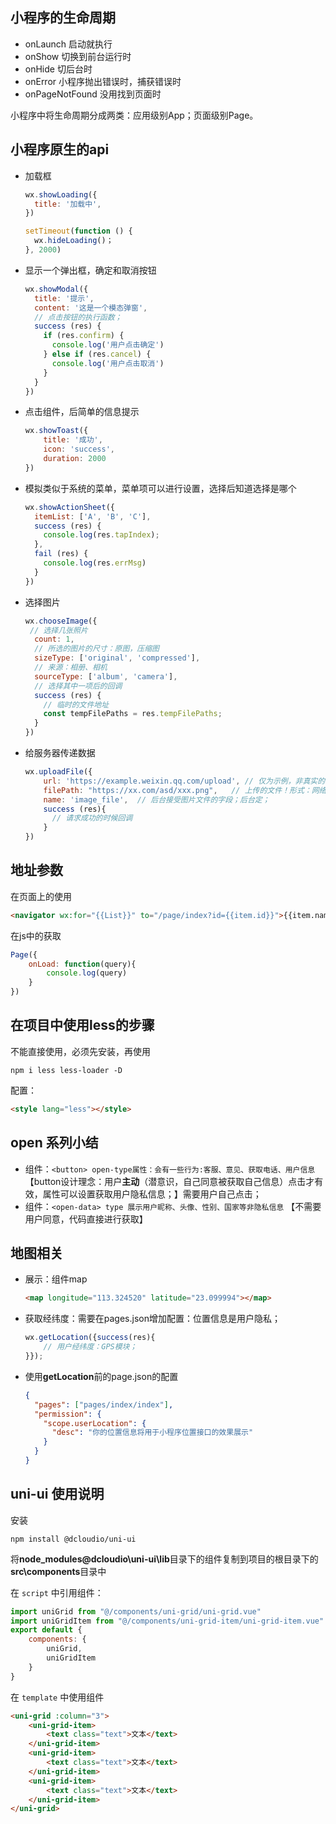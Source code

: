 ## 小程序的生命周期

+ onLaunch 启动就执行
+ onShow 切换到前台运行时
+ onHide 切后台时
+ onError 小程序抛出错误时，捕获错误时
+ onPageNotFound 没用找到页面时

小程序中将生命周期分成两类：应用级别App；页面级别Page。

## 小程序原生的api

* 加载框

  ```js
  wx.showLoading({
    title: '加载中',
  })
  
  setTimeout(function () {
    wx.hideLoading()；
  }, 2000)
  ```

+ 显示一个弹出框，确定和取消按钮

  ```js
  wx.showModal({
    title: '提示',
    content: '这是一个模态弹窗',
    // 点击按钮的执行函数；
    success (res) {
      if (res.confirm) {
        console.log('用户点击确定')
      } else if (res.cancel) {
        console.log('用户点击取消')
      }
    }
  })
  ```

+ 点击组件，后简单的信息提示

  ```js
  wx.showToast({
      title: '成功',
      icon: 'success',
      duration: 2000
  })
  ```

+ 模拟类似于系统的菜单，菜单项可以进行设置，选择后知道选择是哪个

  ```js
  wx.showActionSheet({
    itemList: ['A', 'B', 'C'],
    success (res) {
      console.log(res.tapIndex);
    },
    fail (res) {
      console.log(res.errMsg)
    }
  })
  ```

+ 选择图片

  ```js
  wx.chooseImage({
   // 选择几张照片
    count: 1,
    // 所选的图片的尺寸：原图，压缩图
    sizeType: ['original', 'compressed'],
    // 来源：相册、相机
    sourceType: ['album', 'camera'],
    // 选择其中一项后的回调
    success (res) {
      // 临时的文件地址
      const tempFilePaths = res.tempFilePaths;
    }
  })
  ```

+ 给服务器传递数据

  ```js
  wx.uploadFile({
      url: 'https://example.weixin.qq.com/upload', // 仅为示例，非真实的接口地址
      filePath: "https://xx.com/asd/xxx.png",   // 上传的文件！形式：网络地址形式；
      name: 'image_file',  // 后台接受图片文件的字段；后台定；
      success (res){
  		// 请求成功的时候回调
      }
  })
  ```

## 地址参数

在页面上的使用

```html
<navigator wx:for="{{List}}" to="/page/index?id={{item.id}}">{{item.name}}</navigator>
```

在js中的获取

```js
Page({
    onLoad: function(query){
        console.log(query)
    }
})
```

## 在项目中使用less的步骤

不能直接使用，必须先安装，再使用

```shell
npm i less less-loader -D
```

配置：

```html
<style lang="less"></style>
```

## open 系列小结

+ 组件：`<button> open-type属性：会有一些行为:客服、意见、获取电话、用户信息`【button设计理念：用户**主动**（潜意识，自己同意被获取自己信息）点击才有效，属性可以设置获取用户隐私信息；】需要用户自己点击；
+ 组件：`<open-data> type 展示用户昵称、头像、性别、国家等非隐私信息`  【不需要用户同意，代码直接进行获取】

## 地图相关

+ 展示：组件map

  ```html
  <map longitude="113.324520" latitude="23.099994"></map>
  ```

+ 获取经纬度：需要在pages.json增加配置：位置信息是用户隐私；

  ```js
  wx.getLocation({success(res){
      // 用户经纬度：GPS模块；
  }});
  ```

+ 使用**getLocation**前的page.json的配置

  ```json
  {
    "pages": ["pages/index/index"],
    "permission": {
      "scope.userLocation": {
        "desc": "你的位置信息将用于小程序位置接口的效果展示" 
      }
    }
  }
  ```

## uni-ui 使用说明

安装

```shell
npm install @dcloudio/uni-ui
```

将**node_modules\@dcloudio\uni-ui\lib**目录下的组件复制到项目的根目录下的**src\components**目录中

在 `script` 中引用组件：

```js
import uniGrid from "@/components/uni-grid/uni-grid.vue"
import uniGridItem from "@/components/uni-grid-item/uni-grid-item.vue"
export default {
    components: {
        uniGrid,
        uniGridItem
    }
}
```

在 `template` 中使用组件

```html
<uni-grid :column="3">
    <uni-grid-item>
        <text class="text">文本</text>
    </uni-grid-item>
    <uni-grid-item>
        <text class="text">文本</text>
    </uni-grid-item>
    <uni-grid-item>
        <text class="text">文本</text>
    </uni-grid-item>
</uni-grid>
```

